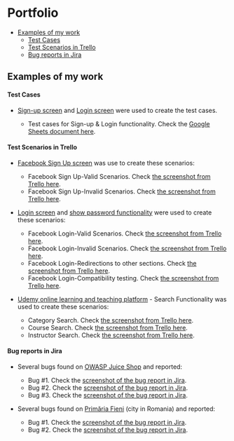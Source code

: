 # Portfolio
* [Examples of my work](#examples-of-my-work)
   * [Test Cases](#test-cases)
   * [Test Scenarios in Trello](#test-scenarios-in-Trello)
   * [Bug reports in Jira](#bug-reports-in-jira)

## Examples of my work
#### Test Cases
* [Sign-up screen](https://drive.google.com/file/d/1qRRz4h_oxZuYdBiUHjv7Jzmx7wE0sse6/view?usp=sharing) and [Login screen](https://drive.google.com/file/d/1VAhxexcDbfXs__445pVSh3WbJ4ZWi8po/view?usp=sharing) were used to create the test cases.
  
  * Test cases for Sign-up & Login functionality. Check the [Google Sheets document here](https://docs.google.com/spreadsheets/d/1qCwyBCwRaBb77ojYBWyuQAMno-zkLUOU/edit?usp=sharing&ouid=115256224116898714027&rtpof=true&sd=true).

#### Test Scenarios in Trello 
* [Facebook Sign Up screen](https://drive.google.com/file/d/1dzTqwTpCAkfLmv_i_y9OO1CAw88cdZUX/view?usp=sharing) was use to create these scenarios:
  
     * Facebook Sign Up-Valid Scenarios. Check [the screenshot from Trello here](https://drive.google.com/file/d/1Wo0kV-V8ozttx93ZhSef6Kk7iv2PmrBU/view?usp=sharing).
     * Facebook Sign Up-Invalid Scenarios. Check [the screenshot from Trello here](https://drive.google.com/file/d/1n10MuQo867L0GRWXn1GpDYHW-Pp0b8gE/view?usp=sharing).
 
* [Login screen](https://drive.google.com/file/d/15rlvJ7_QFmMWh79FsNawahPSf40zkgLT/view?usp=sharing) and [show password functionality](https://drive.google.com/file/d/1BjitBobMY9MufwBSL4-DceV4Q5Vuy6Ic/view?usp=sharing) were used to create these scenarios:
  
     * Facebook Login-Valid Scenarios. Check [the screenshot from Trello here](https://drive.google.com/file/d/1NVs_IjHf-3SPDjymxJGC2yoEdFHMScPP/view?usp=sharing).
     * Facebook Login-Invalid Scenarios. Check [the screenshot from Trello here](https://drive.google.com/file/d/1rZW7GSYcaeXLcdUTY2WZGX6xq0_Luwb6/view?usp=sharing).
     * Facebook Login-Redirections to other sections. Check [the screenshot from Trello here](https://drive.google.com/file/d/1i1JHt5q3bvPIZleYMLqnQMKgzp7iOBQe/view?usp=sharing).
     * Facebook Login-Compatibility testing. Check [the screenshot from Trello here](https://drive.google.com/file/d/1g1a1s9P7hqBR8suSePXUc-j_RPZNuO2t/view?usp=sharing).
       
 * [Udemy online learning and teaching platform](https://www.udemy.com/) - Search Functionality was used to create these scenarios:
      * Category Search. Check [the screenshot from Trello here](https://drive.google.com/file/d/17IFarKiq45_Sp7NCoFArqxPwaNRtBZPA/view?usp=sharing).
      * Course Search. Check [the screenshot from Trello here](https://drive.google.com/file/d/1Ffl0LMvmsKJVXRO97EX0x1ENABiVD8GT/view?usp=sharing).
      * Instructor Search. Check [the screenshot from Trello here](https://drive.google.com/file/d/1hNKAthTZYApnmm9J3KSr-LOmunsB6e8N/view?usp=sharing).

#### Bug reports in Jira
* Several bugs found on [OWASP Juice Shop](https://juice-shop.herokuapp.com/#/)  and reported:
    * Bug #1. Check the [screenshot of the bug report in Jira](https://drive.google.com/file/d/1B_eJxp0zSmbBb60kmJ9hjy08Fz8LjHNf/view?usp=sharing).
    * Bug #2. Check the [screenshot of the bug report in Jira](https://drive.google.com/file/d/1B649WcH3Y9zUbT0KmqE8XpvENKuEgCrv/view?usp=sharing).
    * Bug #3. Check the [screenshot of the bug report in Jira](https://drive.google.com/file/d/1jcMwpWqB8No19LOqGvvEVcIYtgfxmrko/view?usp=sharing).

* Several bugs found on [Primăria Fieni](https://fieni.ro/) (city in Romania) and reported:
    * Bug #1. Check the [screenshot of the bug report in Jira](https://drive.google.com/file/d/1utmfolDhxUBZg1TP1boKqmavIcnhcCkT/view?usp=sharing).
    * Bug #2. Check the [screenshot of the bug report in Jira](https://drive.google.com/file/d/1nuXOPq17X056yWWI0rp4qbca4D5LBnwi/view?usp=sharing).
    

        


